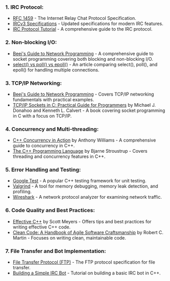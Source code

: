 ### 1. IRC Protocol:
- [RFC 1459](https://tools.ietf.org/html/rfc1459) - The Internet Relay Chat Protocol Specification.
- [IRCv3 Specifications](https://ircv3.net/specs/) - Updated specifications for modern IRC features.
- [IRC Protocol Tutorial](https://www.irchelp.org/irchelp/rfc/index.html) - A comprehensive guide to the IRC protocol.

### 2. Non-blocking I/O:
- [Beej's Guide to Network Programming](https://beej.us/guide/bgnet/html/) - A comprehensive guide to socket programming covering both blocking and non-blocking I/O.
- [select() vs poll() vs epoll()](https://medium.com/@copyconstruct/the-method-to-epolls-madness-d9d2d6378642) - An article comparing select(), poll(), and epoll() for handling multiple connections.

### 3. TCP/IP Networking:
- [Beej's Guide to Network Programming](https://beej.us/guide/bgnet/html/) - Covers TCP/IP networking fundamentals with practical examples.
- [TCP/IP Sockets in C: Practical Guide for Programmers](https://www.amazon.com/TCP-IP-Sockets-Practical-Programmers/dp/0123745403) by Michael J. Donahoo and Kenneth L. Calvert - A book covering socket programming in C with a focus on TCP/IP.

### 4. Concurrency and Multi-threading:
- [C++ Concurrency in Action](https://www.amazon.com/C-Concurrency-Action-Anthony-Williams/dp/1617294691) by Anthony Williams - A comprehensive guide to concurrency in C++.
- [The C++ Programming Language](https://www.amazon.com/C-Programming-Language-4th/dp/0321563840) by Bjarne Stroustrup - Covers threading and concurrency features in C++.

### 5. Error Handling and Testing:
- [Google Test](https://github.com/google/googletest) - A popular C++ testing framework for unit testing.
- [Valgrind](http://valgrind.org/) - A tool for memory debugging, memory leak detection, and profiling.
- [Wireshark](https://www.wireshark.org/) - A network protocol analyzer for examining network traffic.

### 6. Code Quality and Best Practices:
- [Effective C++](https://www.amazon.com/Effective-Specific-Improve-Programs-Designs/dp/0321334876) by Scott Meyers - Offers tips and best practices for writing effective C++ code.
- [Clean Code: A Handbook of Agile Software Craftsmanship](https://www.amazon.com/Clean-Code-Handbook-Software-Craftsmanship/dp/0132350882) by Robert C. Martin - Focuses on writing clean, maintainable code.

### 7. File Transfer and Bot Implementation:
- [File Transfer Protocol (FTP)](https://www.rfc-editor.org/rfc/rfc959.html) - The FTP protocol specification for file transfer.
- [Building a Simple IRC Bot](https://www.learncpp.com/cpp-tutorial/18-4-simple-irc-bot) - Tutorial on building a basic IRC bot in C++.
